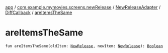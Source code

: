 [app](../../../index.md) / [com.example.mymovies.screens.newRelease](../../index.md) / [NewReleaseAdapter](../index.md) / [DiffCallback](index.md) / [areItemsTheSame](./are-items-the-same.md)

# areItemsTheSame

`fun areItemsTheSame(oldItem: `[`NewRelease`](../../../com.example.mymovies.models/-new-release/index.md)`, newItem: `[`NewRelease`](../../../com.example.mymovies.models/-new-release/index.md)`): `[`Boolean`](https://kotlinlang.org/api/latest/jvm/stdlib/kotlin/-boolean/index.html)